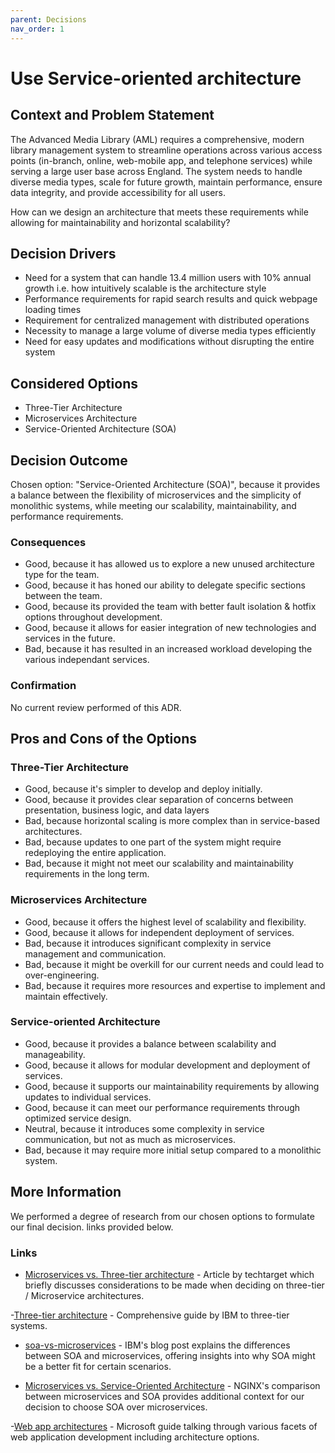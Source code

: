 ```yaml
---
parent: Decisions
nav_order: 1
---
```


# Use Service-oriented architecture

## Context and Problem Statement

The Advanced Media Library (AML) requires a comprehensive, modern library management system to streamline operations across various access points (in-branch, online, web-mobile app, and telephone services) while serving a large user base across England. The system needs to handle diverse media types, scale for future growth, maintain performance, ensure data integrity, and provide accessibility for all users.

How can we design an architecture that meets these requirements while allowing for maintainability and horizontal scalability?

## Decision Drivers

- Need for a system that can handle 13.4 million users with 10% annual growth i.e. how intuitively scalable is the architecture style
- Performance requirements for rapid search results and quick webpage loading times
- Requirement for centralized management with distributed operations
- Necessity to manage a large volume of diverse media types efficiently
- Need for easy updates and modifications without disrupting the entire system

## Considered Options

- Three-Tier Architecture
- Microservices Architecture
- Service-Oriented Architecture (SOA)

## Decision Outcome

Chosen option: "Service-Oriented Architecture (SOA)", because it provides a balance between the flexibility of microservices and the simplicity of monolithic systems, while meeting our scalability, maintainability, and performance requirements.

### Consequences

- Good, because it has allowed us to explore a new unused architecture type for the team.
- Good, because it has honed our ability to delegate specific sections between the team.
- Good, because its provided the team with better fault isolation & hotfix options throughout development.
- Good, because it allows for easier integration of new technologies and services in the future.
- Bad, because it has resulted in an increased workload developing the various independant services.

### Confirmation

No current review performed of this ADR.

## Pros and Cons of the Options

### Three-Tier Architecture

- Good, because it's simpler to develop and deploy initially.
- Good, because it provides clear separation of concerns between presentation, business logic, and data layers
- Bad, because horizontal scaling is more complex than in service-based architectures.
- Bad, because updates to one part of the system might require redeploying the entire application.
- Bad, because it might not meet our scalability and maintainability requirements in the long term.

### Microservices Architecture

- Good, because it offers the highest level of scalability and flexibility.
- Good, because it allows for independent deployment of services.
- Bad, because it introduces significant complexity in service management and communication.
- Bad, because it might be overkill for our current needs and could lead to over-engineering.
- Bad, because it requires more resources and expertise to implement and maintain effectively.

### Service-oriented Architecture

- Good, because it provides a balance between scalability and manageability.
- Good, because it allows for modular development and deployment of services.
- Good, because it supports our maintainability requirements by allowing updates to individual services.
- Good, because it can meet our performance requirements through optimized service design.
- Neutral, because it introduces some complexity in service communication, but not as much as microservices.
- Bad, because it may require more initial setup compared to a monolithic system.

## More Information

We performed a degree of research from our chosen options to formulate our final decision. links provided below.

### Links

- [Microservices vs. Three-tier architecture](https://www.techtarget.com/searchapparchitecture/tip/Three-tier-vs-microservices-architecture-How-to-choose) - Article by techtarget which briefly discusses considerations to be made when deciding on three-tier / Microservice architectures.

-[Three-tier architecture](https://www.ibm.com/topics/three-tier-architecture) - Comprehensive guide by IBM to three-tier systems.

- [soa-vs-microservices](https://www.ibm.com/think/topics/soa-vs-microservices) - IBM's blog post explains the differences between SOA and microservices, offering insights into why SOA might be a better fit for certain scenarios.

- [Microservices vs. Service-Oriented Architecture](https://www.f5.com/content/dam/f5/corp/global/pdf/ebooks/Microservices_vs_SOA_NGINX.pdf) - NGINX's comparison between microservices and SOA provides additional context for our decision to choose SOA over microservices.

-[Web app architectures](https://learn.microsoft.com/en-us/dotnet/architecture/modern-web-apps-azure/common-web-application-architectures) - Microsoft guide talking through various facets of web application development including architecture options.
